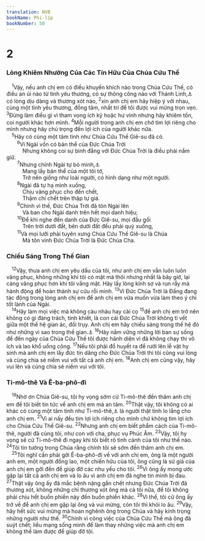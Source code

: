 ```yaml
---
translation: NVB
bookName: Phi-líp 
bookNumber: 50
---
```


<div class="title"><h1>2</h1><h3>Lòng Khiêm Nhường Của Các Tín Hữu Của Chúa Cứu Thế </h3></div>
<span class="verse phi_2_1"> <sup>1</sup>Vậy, nếu anh chị em có điều khuyến khích nào trong Chúa Cứu Thế, có điều an ủi nào từ tình yêu thương, có sự thông công nào với Thánh Linh,<a data-toggle="tooltip" data-placement="bottom" title="Ctd: Sự thông công do Thánh Linh ban cho">⚓</a> có lòng dịu dàng và thương xót nào, </span>
<span class="verse phi_2_2"><sup>2</sup>xin anh chị em hãy hiệp ý với nhau, cùng một tình yêu thương, đồng tâm, nhất trí để tôi được vui mừng trọn vẹn. </span>
<span class="verse phi_2_3"><sup>3</sup>Đừng làm điều gì vì tham vọng ích kỷ hoặc hư vinh nhưng hãy khiêm tốn, coi người khác hơn mình. </span>
<span class="verse phi_2_4"><sup>4</sup>Mỗi người trong anh chị em chớ tìm lợi riêng cho mình nhưng hãy chú trọng đến lợi ích của người khác nữa. <br/></span>
<span class="verse phi_2_5"> <sup>5</sup>Hãy có cùng một tâm tình như Chúa Cứu Thế Giê-su đã có. <br/></span>
<span class="verse phi_2_6">  <sup>6</sup>Vì Ngài vốn có bản thể của Đức Chúa Trời <br/>   Nhưng không coi sự bình đẳng với Đức Chúa Trời là điều phải nắm giữ. <br/></span>
<span class="verse phi_2_7">  <sup>7</sup>Nhưng chính Ngài tự bỏ mình,<a data-toggle="tooltip" data-placement="bottom" title="Ctd: tự làm mình trống không">⚓</a><br/>   Mang lấy bản thể của một tôi tớ, <br/>   Trở nên giống như loài người, có hình dạng như một người. <br/></span>
<span class="verse phi_2_8">  <sup>8</sup>Ngài đã tự hạ mình xuống, <br/>   Chịu vâng phục cho đến chết, <br/>   Thậm chí chết trên thập tự giá. <br/></span>
<span class="verse phi_2_9">  <sup>9</sup>Chính vì thế, Đức Chúa Trời đã tôn Ngài lên <br/>   Và ban cho Ngài danh trên hết mọi danh hiệu; <br/></span>
<span class="verse phi_2_10">  <sup>10</sup>Để khi nghe đến danh của Đức Giê-su, mọi đầu gối <br/>   Trên trời dưới đất, bên dưới đất đều phải quỳ xuống, <br/></span>
<span class="verse phi_2_11">  <sup>11</sup>Và mọi lưỡi phải tuyên xưng Chúa Cứu Thế Giê-su là Chúa <br/>   Mà tôn vinh Đức Chúa Trời là Đức Chúa Cha. <br/></span>
<div class="title"><h3>Chiếu Sáng Trong Thế Gian </h3></div>
<span class="verse phi_2_12"> <sup>12</sup>Vậy, thưa anh chị em yêu dấu của tôi, như anh chị em vẫn luôn luôn vâng phục, không những khi tôi có mặt mà thôi nhưng nhất là bây giờ, lại càng vâng phục hơn khi tôi vắng mặt. Hãy lấy lòng kính sợ và run rẩy mà hành động để hoàn thành sự cứu rỗi mình. </span>
<span class="verse phi_2_13"><sup>13</sup>Vì Đức Chúa Trời là Đấng đang tác động trong lòng anh chị em để anh chị em vừa muốn vừa làm theo ý chỉ tốt lành của Ngài. <br/></span>
<span class="verse phi_2_14"> <sup>14</sup>Hãy làm mọi việc mà không càu nhàu hay cãi cọ </span>
<span class="verse phi_2_15"><sup>15</sup>để anh chị em trở nên không có gì đáng trách, tinh khiết, là con cái Đức Chúa Trời không tì vết giữa một thế hệ gian ác, đồi trụy. Anh chị em hãy chiếu sáng trong thế hệ đó như những vì sao trong thế gian.<a data-toggle="tooltip" data-placement="bottom" title="Nt: trong vũ trụ">⚓</a></span>
<span class="verse phi_2_16"><sup>16</sup>Hãy nắm vững những lời ban sự sống để đến ngày của Chúa Cứu Thế tôi được hãnh diện vì đã không chạy thi vô ích và lao khổ uổng công. </span>
<span class="verse phi_2_17"><sup>17</sup>Nếu tôi phải đổ huyết ra để rưới lên lễ vật hy sinh mà anh chị em lấy đức tin dâng cho Đức Chúa Trời thì tôi cũng vui lòng và cùng chia sẻ niềm vui với tất cả anh chị em. </span>
<span class="verse phi_2_18"><sup>18</sup>Anh chị em cũng vậy, hãy vui lên và cùng chia sẻ niềm vui với tôi. <br/></span>
<div class="title"><h3>Ti-mô-thê Và Ê-ba-phô-đi </h3></div>
<span class="verse phi_2_19"> <sup>19</sup>Nhờ ơn Chúa Giê-su, tôi hy vọng sớm cử Ti-mô-thê đến thăm anh chị em để tôi biết tin tức về anh chị em mà an tâm. </span>
<span class="verse phi_2_20"><sup>20</sup>Thật vậy, tôi không có ai khác có cùng một tâm tình như Ti-mô-thê,<a data-toggle="tooltip" data-placement="bottom" title="Ctd: Không có ai khác có cùng một tâm tình với tôi như ông, là người…">⚓</a> là người thật tình lo lắng cho anh chị em. </span>
<span class="verse phi_2_21"><sup>21</sup>Vì ai nấy đều tìm lợi ích riêng cho mình chứ không tìm lợi ích cho Chúa Cứu Thế Giê-su. </span>
<span class="verse phi_2_22"><sup>22</sup>Nhưng anh chị em biết phẩm cách của Ti-mô-thê, người đã cùng tôi, như con với cha, phục vụ Phúc Âm. </span>
<span class="verse phi_2_23"><sup>23</sup>Vậy, tôi hy vọng sẽ cử Ti-mô-thê đi ngay khi tôi biết rõ tình cảnh của tôi như thế nào. </span>
<span class="verse phi_2_24"><sup>24</sup>Tôi tin tưởng trong Chúa rằng chính tôi sẽ sớm đến thăm anh chị em. <br/></span>
<span class="verse phi_2_25"> <sup>25</sup>Tôi nghĩ cần phải gởi Ê-ba-phô-đi về với anh chị em, ông là một người anh em, một người đồng lao, một chiến hữu của tôi, ông cũng là sứ giả của anh chị em gởi đến để giúp đỡ các nhu yếu cho tôi. </span>
<span class="verse phi_2_26"><sup>26</sup>Vì ông ấy mong ước gặp lại tất cả anh chị em và lo âu vì anh chị em đã nghe tin mình bị đau. </span>
<span class="verse phi_2_27"><sup>27</sup>Thật vậy ông ấy đã mắc bệnh nặng gần chết nhưng Đức Chúa Trời đã thương xót, không những chỉ thương xót ông mà cả tôi nữa, để tôi không phải chịu hết buồn phiền này đến buồn phiền khác. </span>
<span class="verse phi_2_28"><sup>28</sup>Vì thế, tôi cử ông ấy trở về để anh chị em gặp lại ông và vui mừng, còn tôi thì khỏi lo âu. </span>
<span class="verse phi_2_29"><sup>29</sup>Vậy, hãy hết sức vui mừng mà hoan nghênh ông trong Chúa và hãy kính trọng những người như thế. </span>
<span class="verse phi_2_30"><sup>30</sup>Chính vì công việc của Chúa Cứu Thế mà ông đã suýt chết; liều mạng sống mình để làm thay những việc mà anh chị em không thể làm được để giúp đỡ tôi. <br/></span>

